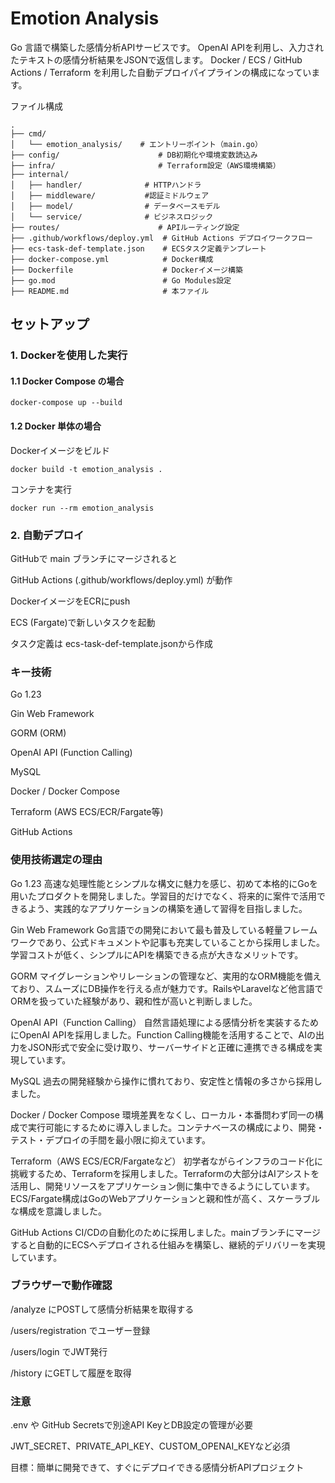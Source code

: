 # Emotion Analysis

Go 言語で構築した感情分析APIサービスです。
OpenAI APIを利用し、入力されたテキストの感情分析結果をJSONで返信します。
Docker / ECS / GitHub Actions / Terraform を利用した自動デプロイパイプラインの構成になっています。

ファイル構成
```
.
├── cmd/
│   └── emotion_analysis/    # エントリーポイント（main.go）
├── config/                      # DB初期化や環境変数読込み
├── infra/                       # Terraform設定（AWS環境構築）
├── internal/
│   ├── handler/              # HTTPハンドラ
│   ├── middleware/           #認証ミドルウェア
│   ├── model/                # データベースモデル
│   └── service/              # ビジネスロジック
├── routes/                      # APIルーティング設定
├── .github/workflows/deploy.yml  # GitHub Actions デプロイワークフロー
├── ecs-task-def-template.json    # ECSタスク定義テンプレート
├── docker-compose.yml            # Docker構成
├── Dockerfile                    # Dockerイメージ構築
├── go.mod                        # Go Modules設定
├── README.md                     # 本ファイル
```
## セットアップ

### 1. Dockerを使用した実行

#### 1.1 Docker Compose の場合
```
docker-compose up --build
```

#### 1.2 Docker 単体の場合

Dockerイメージをビルド
```
docker build -t emotion_analysis .
```
コンテナを実行
```
docker run --rm emotion_analysis
```
### 2. 自動デプロイ

GitHubで main ブランチにマージされると

GitHub Actions (.github/workflows/deploy.yml) が動作

DockerイメージをECRにpush

ECS (Fargate)で新しいタスクを起動

タスク定義は ecs-task-def-template.jsonから作成

### キー技術

Go 1.23

Gin Web Framework

GORM (ORM)

OpenAI API (Function Calling)

MySQL

Docker / Docker Compose

Terraform (AWS ECS/ECR/Fargate等)

GitHub Actions

### 使用技術選定の理由

Go 1.23
高速な処理性能とシンプルな構文に魅力を感じ、初めて本格的にGoを用いたプロダクトを開発しました。学習目的だけでなく、将来的に案件で活用できるよう、実践的なアプリケーションの構築を通して習得を目指しました。

Gin Web Framework
Go言語での開発において最も普及している軽量フレームワークであり、公式ドキュメントや記事も充実していることから採用しました。学習コストが低く、シンプルにAPIを構築できる点が大きなメリットです。

GORM
マイグレーションやリレーションの管理など、実用的なORM機能を備えており、スムーズにDB操作を行える点が魅力です。RailsやLaravelなど他言語でORMを扱っていた経験があり、親和性が高いと判断しました。

OpenAI API（Function Calling）
自然言語処理による感情分析を実装するためにOpenAI APIを採用しました。Function Calling機能を活用することで、AIの出力をJSON形式で安全に受け取り、サーバーサイドと正確に連携できる構成を実現しています。

MySQL
過去の開発経験から操作に慣れており、安定性と情報の多さから採用しました。

Docker / Docker Compose
環境差異をなくし、ローカル・本番問わず同一の構成で実行可能にするために導入しました。コンテナベースの構成により、開発・テスト・デプロイの手間を最小限に抑えています。

Terraform（AWS ECS/ECR/Fargateなど）
初学者ながらインフラのコード化に挑戦するため、Terraformを採用しました。Terraformの大部分はAIアシストを活用し、開発リソースをアプリケーション側に集中できるようにしています。ECS/Fargate構成はGoのWebアプリケーションと親和性が高く、スケーラブルな構成を意識しました。

GitHub Actions
CI/CDの自動化のために採用しました。mainブランチにマージすると自動的にECSへデプロイされる仕組みを構築し、継続的デリバリーを実現しています。

### ブラウザーで動作確認

/analyze にPOSTして感情分析結果を取得する

/users/registration でユーザー登録

/users/login でJWT発行

/history にGETして履歴を取得

### 注意

.env や GitHub Secretsで別途API KeyとDB設定の管理が必要

JWT_SECRET、PRIVATE_API_KEY、CUSTOM_OPENAI_KEYなど必須

目標：簡単に開発できて、すぐにデプロイできる感情分析APIプロジェクト